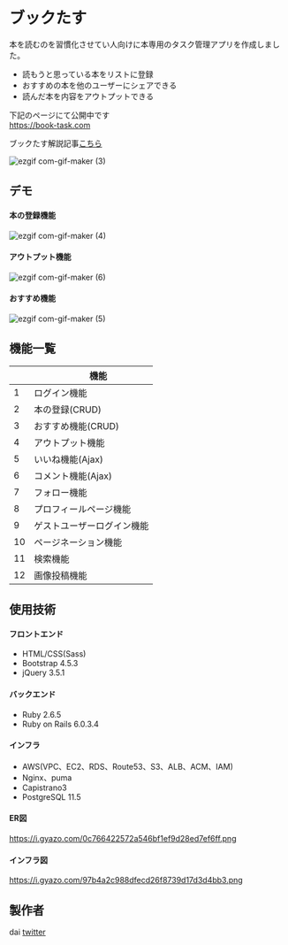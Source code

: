 # ブックたす
本を読むのを習慣化させてい人向けに本専用のタスク管理アプリを作成しました。
- 読もうと思っている本をリストに登録
- おすすめの本を他のユーザーにシェアできる
- 読んだ本を内容をアウトプットできる

下記のページにて公開中です<br>
https://book-task.com

ブックたす解説記事[こちら](https://qiita.com/dai821_m/items/14f0e4afb563a7604d14)

![ezgif com-gif-maker (3)](https://user-images.githubusercontent.com/67131665/107148692-f5d09d80-6997-11eb-9faa-7c9fe69bc831.gif)

## デモ

#### 本の登録機能

![ezgif com-gif-maker (4)](https://user-images.githubusercontent.com/67131665/107148714-17ca2000-6998-11eb-9183-3c987179d75c.gif)

#### アウトプット機能
![ezgif com-gif-maker (6)](https://user-images.githubusercontent.com/67131665/107148751-45af6480-6998-11eb-831c-82d5e163cffb.gif)

#### おすすめ機能
![ezgif com-gif-maker (5)](https://user-images.githubusercontent.com/67131665/107148740-36c8b200-6998-11eb-9b71-22bd178a378d.gif)


## 機能一覧
|       | 　　　　　　        機能　    |
|:-----------------|:----------------|
|1| ログイン機能           |
|2| 本の登録(CRUD)        |    
|3| おすすめ機能(CRUD)     |   
|4| アウトプット機能   　     |  
|5| いいね機能(Ajax) 　    |   
|6| コメント機能(Ajax)      |   
|7| フォロー機能　　       　|
|8| プロフィールページ機能　　 |
|9| ゲストユーザーログイン機能 | 
|10| ページネーション機能      |
|11| 検索機能              |
|12| 画像投稿機能           |  
## 使用技術

#### フロントエンド
- HTML/CSS(Sass)<br>
- Bootstrap 4.5.3<br>
- jQuery 3.5.1<br>

#### バックエンド
- Ruby 2.6.5<br>
- Ruby on Rails 6.0.3.4<br>

#### インフラ
- AWS(VPC、EC2、RDS、Route53、S3、ALB、ACM、IAM)<br>
- Nginx、puma<br>
- Capistrano3<br>
- PostgreSQL 11.5<br>
#### ER図
https://i.gyazo.com/0c766422572a546bf1ef9d28ed7ef6ff.png

#### インフラ図
https://i.gyazo.com/97b4a2c988dfecd26f8739d17d3d4bb3.png


## 製作者
dai
[twitter](https://twitter.com/dai821_m)






